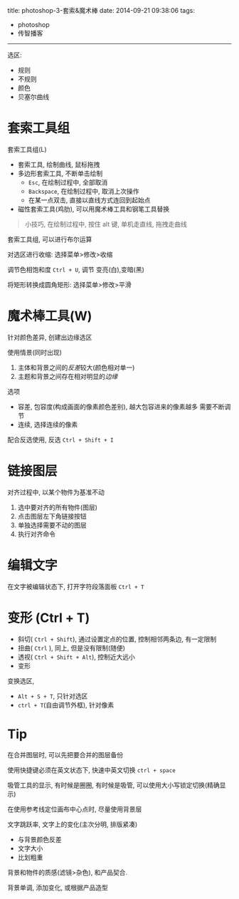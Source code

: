 title: photoshop-3-套索&魔术棒
date: 2014-09-21 09:38:06
tags:
- photoshop
- 传智播客
---

选区:
* 规则
* 不规则
* 颜色
* 贝塞尔曲线

# 套索工具组 #

套索工具组(L)
* 套索工具, 绘制曲线, 鼠标拖拽
* 多边形套索工具, 不断单击绘制
  * `Esc`, 在绘制过程中, 全部取消
  * `Backspace`, 在绘制过程中, 取消上次操作
  * 在某一点双击, 直接以直线方式连回到起始点
* 磁性套索工具(鸡肋), 可以用魔术棒工具和钢笔工具替换

> 小技巧, 在绘制过程中, 按住 alt 键, 单机走直线, 拖拽走曲线

套索工具组, 可以进行布尔运算

对选区进行收缩: 选择菜单>修改>收缩

调节色相饱和度 `Ctrl + U`, 调节 变亮(白),变暗(黑)

将矩形转换成圆角矩形: 选择菜单>修改>平滑

# 魔术棒工具(W) #

针对颜色差异, 创建出边缘选区


使用情景(同时出现)
1. 主体和背景之间的*反差*较大(颜色相对单一)
2. 主题和背景之间存在相对明显的*边缘*

选项
* 容差, 包容度(构成画面的像素颜色差别), 越大包容进来的像素越多
需要不断调节
* 连续, 选择连续的像素

配合反选使用, 反选 `Ctrl + Shift + I`


# 链接图层 #

对齐过程中, 以某个物件为基准不动
1. 选中要对齐的所有物件(图层)
2. 点击图层左下角链接按钮
3. 单独选择需要不动的图层
4. 执行对齐命令

# 编辑文字 #

在文字被编辑状态下, 打开字符段落面板 `Ctrl + T`

# 变形 (Ctrl + T) #

* 斜切( `Ctrl + Shift`), 通过设置定点的位置, 控制相邻两条边, 有一定限制
* 扭曲( `Ctrl` ), 同上, 但是没有限制(随便)
* 透视( `Ctrl + Shift + Alt`), 控制近大远小
* 变形

变换选区,
* `Alt + S + T`, 只针对选区
* `ctrl + T`(自由调节外框), 针对像素

# Tip #

在合并图层时, 可以先把要合并的图层备份

使用快捷键必须在英文状态下, 快速中英文切换 `ctrl + space`

吸管工具的显示, 有时候是圈圈, 有时候是吸管,
可以使用大小写锁定切换(精确显示)

在使用参考线定位画布中心点时, 尽量使用背景层

文字跳跃率, 文字上的变化(主次分明, 排版紧凑)
* 与背景颜色反差
* 文字大小
* 比划粗重

背景和物件的质感(滤镜>杂色), 和产品契合.

背景单调, 添加变化, 或根据产品造型

<!-- 方正粗倩简体 35 -->


